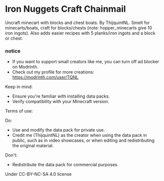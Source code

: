 # Iron Nuggets Craft Chainmail
Uncraft minecart with blocks and chest boats. By ThijquintNL. Smelt for minecarts/boats, craft for blocks/chests (note: hopper_minecarts give 10 iron ingots). Also adds easier recipes with 5 planks/iron ingots and a block or chest.

### notice
- If you want to support small creators like me, you can turn off ad blocker on Modrinth.
- Check out my profile for more creations: https://modrinth.com/user/TQNL

Keep in mind:
- Ensure you're familiar with installing data packs.
- Verify compatibility with your Minecraft version.

Terms of use:

Do:
- Use and modify the data pack for private use.
- Credit me (ThijquintNL) as the creator when using the data pack in public, such as in video showcases, or when editing and redistributing the original material.

Don't:
- Redistribute the data pack for commercial purposes.


Under CC-BY-NC-SA 4.0 license
